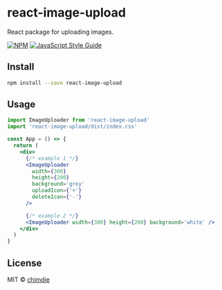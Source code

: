 # react-image-upload

React package for uploading images.

[![NPM](https://img.shields.io/npm/v/react-image-upload.svg)](https://www.npmjs.com/package/react-image-upload) [![JavaScript Style Guide](https://img.shields.io/badge/code_style-standard-brightgreen.svg)](https://standardjs.com)

## Install

```bash
npm install --save react-image-upload
```

## Usage

```jsx
import ImageUploader from 'react-image-upload'
import 'react-image-upload/dist/index.css'

const App = () => {
  return (
    <div>
      {/* example 1 */}
      <ImageUploader
        width={300}
        height={200}
        background='grey'
        uploadIcon={'+'}
        deleteIcon={'-'}
      />

      {/* example 2 */}
      <ImageUploader width={300} height={200} background='white' />
    </div>
  )
}
```

## License

MIT © [chimdie](https://github.com/chimdie)
